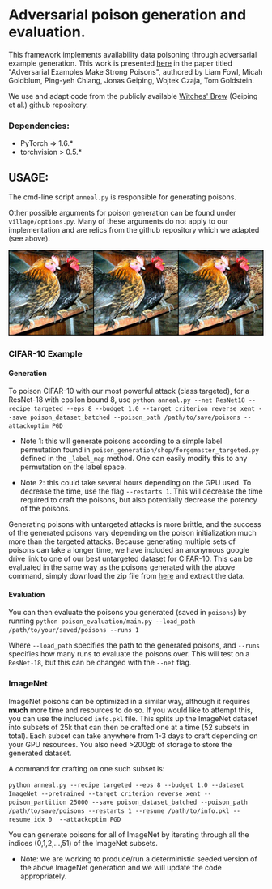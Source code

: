 # Adversarial poison generation and evaluation.

This framework implements availability data poisoning through adversarial example generation. This work is presented [here](https://arxiv.org/abs/2106.10807) in the paper titled "Adversarial Examples Make Strong Poisons", authored by Liam Fowl, Micah Goldblum, Ping-yeh Chiang, Jonas Geiping, Wojtek Czaja, Tom Goldstein.


We use and adapt code from the publicly available [Witches' Brew](https://github.com/JonasGeiping/poisoning-gradient-matching.git) (Geiping et al.) github repository.


### Dependencies:
* PyTorch => 1.6.*
* torchvision > 0.5.*


## USAGE:

The cmd-line script ```anneal.py``` is responsible for generating poisons.

Other possible arguments for poison generation can be found under ```village/options.py```.
Many of these arguments do not apply to our implementation and are relics from the github repository
which we adapted (see above).

![Teaser](imgs/targeted_imagenet_grid.png)

### CIFAR-10 Example

#### Generation
To poison CIFAR-10 with our most powerful attack (class targeted), for a ResNet-18 with epsilon bound 8, use
```python anneal.py --net ResNet18 --recipe targeted --eps 8 --budget 1.0 --target_criterion reverse_xent --save poison_dataset_batched --poison_path /path/to/save/poisons --attackoptim PGD```     

* Note 1: this will generate poisons according to a simple label permutation found in ```poison_generation/shop/forgemaster_targeted.py``` defined in the ```_label_map``` method. One can easily modify this to any permutation on the label space.

* Note 2: this could take several hours depending on the GPU used. To decrease the time, use the flag ```--restarts 1```. This will decrease the time required to craft the poisons, but also potentially decrease the potency of the poisons.

Generating poisons with untargeted attacks is more brittle, and the success of the generated poisons vary depending on the poison initialization much more than the targeted attacks. Because generating multiple sets of poisons can take a longer time, we have included an anonymous google drive link to one of our best untargeted dataset for CIFAR-10. This can be evaluated in the same way as the poisons generated with the above command, simply download the zip file from [here](https://drive.google.com/drive/folders/1dPvKzJWImoGZvBnRPqAx_3oa0EntKnhy?usp=sharing) and extract the data.


#### Evaluation
You can then evaluate the poisons you generated (saved in ```poisons```) by running
```python poison_evaluation/main.py --load_path /path/to/your/saved/poisons --runs 1```

Where ```--load_path``` specifies the path to the generated poisons, and ```--runs``` specifies how many runs to evaluate the poisons over. This will test on a ```ResNet-18```, but this can be changed with the ```--net``` flag.

### ImageNet

ImageNet poisons can be optimized in a similar way, although it requires **much** more time and resources to do so.
If you would like to attempt this, you can use the included ```info.pkl``` file. This splits up the ImageNet dataset into subsets of 25k
that can then be crafted one at a time (52 subsets in total). Each subset can take anywhere from 1-3 days to craft
depending on your GPU resources. You also need >200gb of storage to store the generated dataset.

A command for crafting on one such subset is:

```python anneal.py --recipe targeted --eps 8 --budget 1.0 --dataset ImageNet --pretrained --target_criterion reverse_xent --poison_partition 25000 --save poison_dataset_batched --poison_path /path/to/save/poisons --restarts 1 --resume /path/to/info.pkl --resume_idx 0  --attackoptim PGD```


You can generate poisons for all of ImageNet by iterating through all the indices (0,1,2,...,51) of the ImageNet subsets.

* Note: we are working to produce/run a deterministic seeded version of the above ImageNet generation and we will update the code appropriately.
